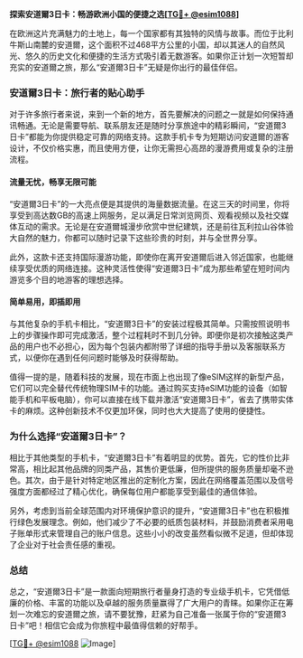 **探索安道爾3日卡：畅游欧洲小国的便捷之选[[TG💪+ @esim1088](https://t.me/s/esim1088)]**

在欧洲这片充满魅力的土地上，每一个国家都有其独特的风情与故事。而位于比利牛斯山南麓的安道爾，这个面积不过468平方公里的小国，却以其迷人的自然风光、悠久的历史文化和便捷的生活方式吸引着无数游客。如果你正计划一次短暂却充实的安道爾之旅，那么“安道爾3日卡”无疑是你出行的最佳伴侣。

### 安道爾3日卡：旅行者的贴心助手

对于许多旅行者来说，来到一个新的地方，首先要解决的问题之一就是如何保持通讯畅通。无论是需要导航、联系朋友还是随时分享旅途中的精彩瞬间，“安道爾3日卡”都能为你提供稳定可靠的网络支持。这款手机卡专为短期访问安道爾的游客设计，不仅价格实惠，而且使用方便，让你无需担心高昂的漫游费用或复杂的注册流程。

#### 流量无忧，畅享无限可能

“安道爾3日卡”的一大亮点便是其提供的海量数据流量。在这三天的时间里，你将享受到高达数GB的高速上网服务，足以满足日常浏览网页、观看视频以及社交媒体互动的需求。无论是在安道爾城漫步欣赏中世纪建筑，还是前往瓦利拉山谷体验大自然的魅力，你都可以随时记录下这些珍贵的时刻，并与全世界分享。

此外，这款卡还支持国际漫游功能，即使你在离开安道爾后进入邻近国家，也能继续享受优质的网络连接。这种灵活性使得“安道爾3日卡”成为那些希望在短时间内游览多个目的地游客的理想选择。

#### 简单易用，即插即用

与其他复杂的手机卡相比，“安道爾3日卡”的安装过程极其简单。只需按照说明书上的步骤操作即可完成激活，整个过程耗时不到几分钟。即便你是初次接触这类产品的用户也不必担心，因为每个包装内都附带了详细的指导手册以及客服联系方式，以便你在遇到任何问题时能够及时获得帮助。

值得一提的是，随着科技的发展，现在市面上也出现了像eSIM这样的新型产品，它们可以完全替代传统物理SIM卡的功能。通过购买支持eSIM功能的设备（如智能手机和平板电脑），你可以直接在线下载并激活“安道爾3日卡”，省去了携带实体卡的麻烦。这种创新技术不仅更加环保，同时也大大提高了使用的便捷性。

### 为什么选择“安道爾3日卡”？

相比于其他类型的手机卡，“安道爾3日卡”有着明显的优势。首先，它的性价比非常高，相比起其他品牌的同类产品，其售价更低廉，但所提供的服务质量却毫不逊色。其次，由于是针对特定地区推出的定制化方案，因此在网络覆盖范围以及信号强度方面都经过了精心优化，确保每位用户都能享受到最佳的通信体验。

另外，考虑到当前全球范围内对环境保护意识的提升，“安道爾3日卡”也在积极推行绿色发展理念。例如，他们减少了不必要的纸质包装材料，并鼓励消费者采用电子账单形式来管理自己的账户信息。这些小小的改变虽然看似微不足道，但却体现了企业对于社会责任感的重视。

### 总结

总之，“安道爾3日卡”是一款面向短期旅行者量身打造的专业级手机卡，它凭借低廉的价格、丰富的功能以及卓越的服务质量赢得了广大用户的青睐。如果你正在筹划一次难忘的安道爾之旅，请不要犹豫，赶紧为自己准备一张属于你的“安道爾3日卡”吧！相信它会成为你旅程中最值得信赖的好帮手。

[[TG💪+ @esim1088](https://t.me/s/esim1088) ![Image](https://i.postimg.cc/4NQfJmqS/Snipaste-2025-05-13-00-14-12.png)]